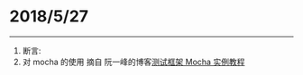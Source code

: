 # 2018/5/27
------------------
1. 断言:
2. 对 mocha 的使用 摘自 阮一峰的博客[测试框架 Mocha 实例教程](http://www.ruanyifeng.com/blog/2015/12/a-mocha-tutorial-of-examples.html)
